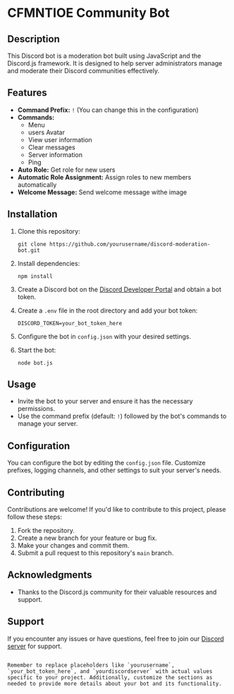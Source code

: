 
# CFMNTIOE Community Bot

## Description

This Discord bot is a moderation bot built using JavaScript and the Discord.js framework.
It is designed to help server administrators manage and moderate their Discord communities effectively.

## Features

- **Command Prefix:** `!` (You can change this in the configuration)
- **Commands:**
  - Menu 
  - users Avatar
  - View user information
  - Clear messages
  - Server information
  - Ping
- **Auto Role:** Get role for new users
- **Automatic Role Assignment:** Assign roles to new members automatically
- **Welcome Message:** Send welcome message withe image 

## Installation

1. Clone this repository:

   ```
   git clone https://github.com/yourusername/discord-moderation-bot.git
   ```

2. Install dependencies:

   ```
   npm install
   ```

3. Create a Discord bot on the [Discord Developer Portal](https://discord.com/developers/applications) and obtain a bot token.

4. Create a `.env` file in the root directory and add your bot token:

   ```
   DISCORD_TOKEN=your_bot_token_here
   ```

5. Configure the bot in `config.json` with your desired settings.

6. Start the bot:

   ```
   node bot.js
   ```

## Usage

- Invite the bot to your server and ensure it has the necessary permissions.
- Use the command prefix (default: `!`) followed by the bot's commands to manage your server.

## Configuration

You can configure the bot by editing the `config.json` file. Customize prefixes, logging channels, and other settings to suit your server's needs.

## Contributing

Contributions are welcome! If you'd like to contribute to this project, please follow these steps:

1. Fork the repository.
2. Create a new branch for your feature or bug fix.
3. Make your changes and commit them.
4. Submit a pull request to this repository's `main` branch.

## Acknowledgments

- Thanks to the Discord.js community for their valuable resources and support.

## Support

If you encounter any issues or have questions, feel free to join our [Discord server](https://discord.gg/yourdiscordserver) for support.

```

Remember to replace placeholders like `yourusername`, `your_bot_token_here`, and `yourdiscordserver` with actual values specific to your project. Additionally, customize the sections as needed to provide more details about your bot and its functionality.
